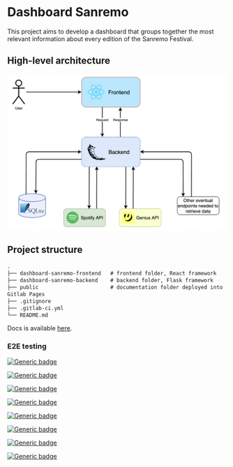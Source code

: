 # Dashboard Sanremo

This project aims to develop a dashboard that groups together the most relevant information about every edition of the Sanremo Festival.

## High-level architecture
![Project Architecture](public/Architecture.png)

## Project structure

    .
    ├── dashboard-sanremo-frontend   # frontend folder, React framework
    ├── dashboard-sanremo-backend    # backend folder, Flask framework
    ├── public                       # documentation folder deployed into Gitlab Pages
    ├── .gitignore
    ├── .gitlab-ci.yml
    └── README.md

Docs is available [here](https://mzana97.gitlab.io/dashboard-sanremo-2021).

### E2E testing

[![Generic badge](https://img.shields.io/badge/e2e-songs_ranking-green.svg)](https://shields.io/)

[![Generic badge](https://img.shields.io/badge/e2e-sanremo_info-green.svg)](https://shields.io/)

[![Generic badge](https://img.shields.io/badge/e2e-tech_debt-green.svg)](https://shields.io/)

[![Generic badge](https://img.shields.io/badge/e2e-support_for_every_year-green.svg)](https://shields.io/)

[![Generic badge](https://img.shields.io/badge/e2e-artists_songs_details-green.svg)](https://shields.io/)

[![Generic badge](https://img.shields.io/badge/e2e-youtube_contents_integration-green.svg)](https://shields.io/)

[![Generic badge](https://img.shields.io/badge/e2e-twitter_contents_integration-green.svg)](https://shields.io/)

[![Generic badge](https://img.shields.io/badge/e2e-spotify_reference-green.svg)](https://shields.io/)